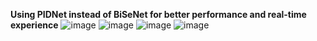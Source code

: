 **Using PIDNet instead of BiSeNet for better performance and real-time experience**
![image](https://github.com/TamVu02/HairGAN/assets/104774591/91b8bf49-b678-43f6-a097-a4456763955e)
![image](https://github.com/TamVu02/HairGAN/assets/104774591/5bfdcdc6-4607-4809-a6b7-e7bcd1aab6ed)
![image](https://github.com/TamVu02/HairGAN/assets/104774591/1332704f-604e-4903-b888-20ed49a3b02b)
![image](https://github.com/TamVu02/HairGAN/assets/104774591/68c70186-ea24-4d98-b0b5-06253b6b6e6b)


